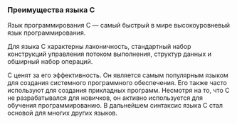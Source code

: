 ### Преимущества языка С ###

Язык программирования С — самый быстрый в мире высокоуровневый язык программирования.

Для языка С характерны лаконичность, стандартный набор конструкций управления потоком выполнения, структур данных и обширный набор операций.

С ценят за его эффективность. Он является самым популярным языком для создания системного программного обеспечения. Его также часто используют 
для создания прикладных программ. Несмотря на то, что С не разрабатывался для новичков, он активно используется для обучения программированию. 
В дальнейшем синтаксис языка С стал основой для многих других языков.
